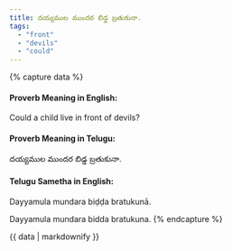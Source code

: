 ```yaml
---
title: దయ్యముల ముందర బిడ్డ బ్రతుకునా.
tags:
  - "front"
  - "devils"
  - "could"
---
```


{% capture data %}
#### Proverb Meaning in English:
Could a child live in front of devils?

#### Proverb Meaning in Telugu:
దయ్యముల ముందర బిడ్డ బ్రతుకునా.

#### Telugu Sametha in English:
Dayyamula mundara biḍḍa bratukunā.

Dayyamula mundara bidda bratukuna.
{% endcapture %}

{{ data | markdownify }}

